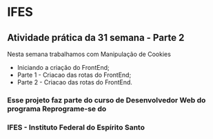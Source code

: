 # IFES

## Atividade prática da 31 semana - Parte 2

Nesta semana trabalhamos com Manipulação de Cookies

* Iniciando a criação do FrontEnd;
* Parte 1 - Criacao das rotas do FrontEnd;
* Parte 2 - Criacao das rotas do FrontEnd.

### Esse projeto faz parte do curso de Desenvolvedor Web do programa Reprograme-se do
### IFES - Instituto Federal do Espírito Santo


